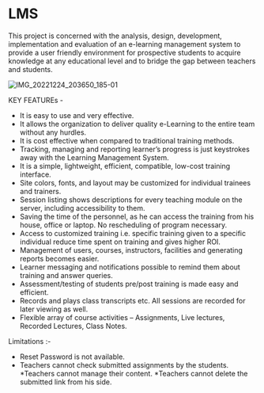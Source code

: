 # LMS
This project is concerned with the analysis, design, development, implementation and evaluation of an e-learning management system to provide a user friendly environment for prospective students to acquire knowledge at any educational level and to bridge the gap between teachers and students.

![IMG_20221224_203650_185-01](https://user-images.githubusercontent.com/113323074/209441911-c41e5375-97ae-4f2f-9e57-566e8173d667.jpeg)

KEY FEATUREs - 

* It is easy to use and very effective.
* It allows the organization to deliver quality e-Learning to the entire team without any hurdles.
* It is cost effective when compared to traditional training methods.
* Tracking, managing and reporting learner’s progress is just keystrokes away with the Learning Management System.
* It is a simple, lightweight, efficient, compatible, low-cost training interface.
* Site colors, fonts, and layout may be customized for individual trainees and trainers.
* Session listing shows descriptions for every teaching module on the server, including accessibility to them.
* Saving the time of the personnel, as he can access the training from his house, office or laptop. No rescheduling of program necessary.
* Access to customized training i.e. specific training given to a specific individual reduce time spent on training and gives higher ROI.
* Management of users, courses, instructors, facilities and generating reports becomes easier.
* Learner messaging and notifications possible to remind them about training and answer queries.
* Assessment/testing of students pre/post training is made easy and efficient.
* Records and plays class transcripts etc. All sessions are recorded for later viewing as well.
* Flexible array of course activities – Assignments, Live lectures, Recorded Lectures,  Class Notes.

Limitations :-
* Reset Password is not available.
* Teachers cannot check submitted assignments by the students.
*Teachers cannot manage their content.
*Teachers cannot delete the submitted link from his side.

